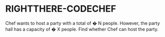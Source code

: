 # RIGHTTHERE-CODECHEF
Chef wants to host a party with a total of  � N people. However, the party hall has a capacity of  � X people. Find whether Chef can host the party.
